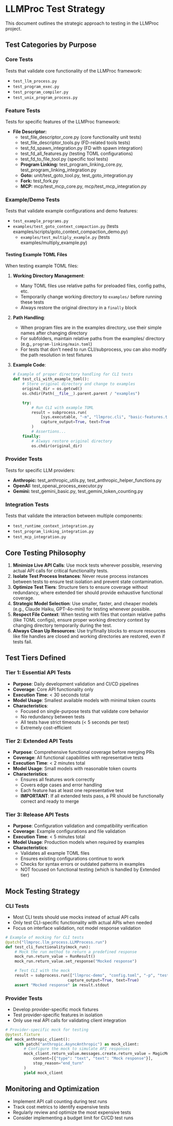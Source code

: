 # LLMProc Test Strategy

This document outlines the strategic approach to testing in the LLMProc project.

## Test Categories by Purpose

### Core Tests
Tests that validate core functionality of the LLMProc framework:
- `test_llm_process.py`
- `test_program_exec.py`
- `test_program_compiler.py`
- `test_unix_program_process.py`

### Feature Tests
Tests for specific features of the LLMProc framework:
- **File Descriptor:**
  - test_file_descriptor_core.py (core functionality unit tests)
  - test_file_descriptor_tools.py (FD-related tools tests)
  - test_fd_spawn_integration.py (FD with spawn integration)
  - test_fd_all_features.py (testing TOML configurations)
  - test_fd_to_file_tool.py (specific tool tests)
  - **Program Linking:** test_program_linking_core.py, test_program_linking_integration.py
  - **Goto:** unit/test_goto_tool.py, test_goto_integration.py
  - **Fork:** test_fork.py
  - **MCP:** mcp/test_mcp_core.py, mcp/test_mcp_integration.py

### Example/Demo Tests
Tests that validate example configurations and demo features:
- `test_example_programs.py`
- `examples/test_goto_context_compaction.py` (tests examples/scripts/goto_context_compaction_demo.py)
  - `examples/test_multiply_example.py` (tests examples/multiply_example.py)

#### Testing Example TOML Files

When testing example TOML files:

1. **Working Directory Management**:
   - Many TOML files use relative paths for preloaded files, config paths, etc.
   - Temporarily change working directory to `examples/` before running these tests
   - Always restore the original directory in a `finally` block

2. **Path Handling**:
   - When program files are in the examples directory, use their simple names after changing directory
   - For subfolders, maintain relative paths from the examples/ directory (e.g., `program-linking/main.toml`)
   - For tests that don't need to run CLI/subprocess, you can also modify the path resolution in test fixtures

3. **Example Code**:
   ```python
   # Example of proper directory handling for CLI tests
   def test_cli_with_example_toml():
       # Store original directory and change to examples
       original_dir = os.getcwd()
       os.chdir(Path(__file__).parent.parent / "examples")

       try:
           # Run CLI with example TOML
           result = subprocess.run(
               [sys.executable, "-m", "llmproc.cli", "basic-features.toml", "-p", "Test prompt"],
               capture_output=True, text=True
           )
           # Assertions...
       finally:
           # Always restore original directory
           os.chdir(original_dir)
   ```

### Provider Tests
Tests for specific LLM providers:
- **Anthropic:** test_anthropic_utils.py, test_anthropic_helper_functions.py
- **OpenAI:** test_openai_process_executor.py
- **Gemini:** test_gemini_basic.py, test_gemini_token_counting.py

### Integration Tests
Tests that validate the interaction between multiple components:
  - `test_runtime_context_integration.py`
- `test_program_linking_integration.py`
- `test_mcp_integration.py`

## Core Testing Philosophy

1. **Minimize Live API Calls**: Use mock tests wherever possible, reserving actual API calls for critical functionality tests.
2. **Isolate Test Process Instances**: Never reuse process instances between tests to ensure test isolation and prevent state contamination.
3. **Optimize Test Tiers**: Structure tiers to ensure coverage without redundancy, where extended tier should provide exhaustive functional coverage.
4. **Strategic Model Selection**: Use smaller, faster, and cheaper models (e.g., Claude Haiku, GPT-4o-mini) for testing whenever possible.
5. **Respect File Context**: When testing with files that contain relative paths (like TOML configs), ensure proper working directory context by changing directory temporarily during the test.
6. **Always Clean Up Resources**: Use try/finally blocks to ensure resources like file handles are closed and working directories are restored, even if tests fail.

## Test Tiers Defined

### Tier 1: Essential API Tests
- **Purpose**: Daily development validation and CI/CD pipelines
- **Coverage**: Core API functionality only
- **Execution Time**: < 30 seconds total
- **Model Usage**: Smallest available models with minimal token counts
- **Characteristics**:
  - Focused on single-purpose tests that validate core behavior
  - No redundancy between tests
  - All tests have strict timeouts (< 5 seconds per test)
  - Extremely cost-efficient

### Tier 2: Extended API Tests
- **Purpose**: Comprehensive functional coverage before merging PRs
- **Coverage**: All functional capabilities with representative tests
- **Execution Time**: < 2 minutes total
- **Model Usage**: Small models with reasonable token counts
- **Characteristics**:
  - Ensures all features work correctly
  - Covers edge cases and error handling
  - Each feature has at least one representative test
  - **IMPORTANT**: If all extended tests pass, a PR should be functionally correct and ready to merge

### Tier 3: Release API Tests
- **Purpose**: Configuration validation and compatibility verification
- **Coverage**: Example configurations and file validation
- **Execution Time**: < 5 minutes total
- **Model Usage**: Production models when required by examples
- **Characteristics**:
  - Validates all example TOML files
  - Ensures existing configurations continue to work
  - Checks for syntax errors or outdated patterns in examples
  - NOT focused on functional testing (which is handled by Extended tier)

## Mock Testing Strategy

### CLI Tests
- Most CLI tests should use mocks instead of actual API calls
- Only test CLI-specific functionality with actual APIs when needed
- Focus on interface validation, not model response validation

```python
# Example of mocking for CLI tests
@patch("llmproc.llm_process.LLMProcess.run")
def test_cli_functionality(mock_run):
    # Mock the run method to return a predefined response
    mock_run.return_value = RunResult()
    mock_run.return_value.set_response("Mocked response")

    # Test CLI with the mock
    result = subprocess.run(["llmproc-demo", "config.toml", "-p", "test prompt"],
                           capture_output=True, text=True)
    assert "Mocked response" in result.stdout
```

### Provider Tests
- Develop provider-specific mock fixtures
- Test provider-specific features in isolation
- Only use real API calls for validating client integration

```python
# Provider-specific mock for testing
@pytest.fixture
def mock_anthropic_client():
    with patch("anthropic.AsyncAnthropic") as mock_client:
        # Configure the mock to simulate API responses
        mock_client.return_value.messages.create.return_value = MagicMock(
            content=[{"type": "text", "text": "Mock response"}],
            stop_reason="end_turn"
        )
        yield mock_client
```

## Monitoring and Optimization

- Implement API call counting during test runs
- Track cost metrics to identify expensive tests
- Regularly review and optimize the most expensive tests
- Consider implementing a budget limit for CI/CD test runs
